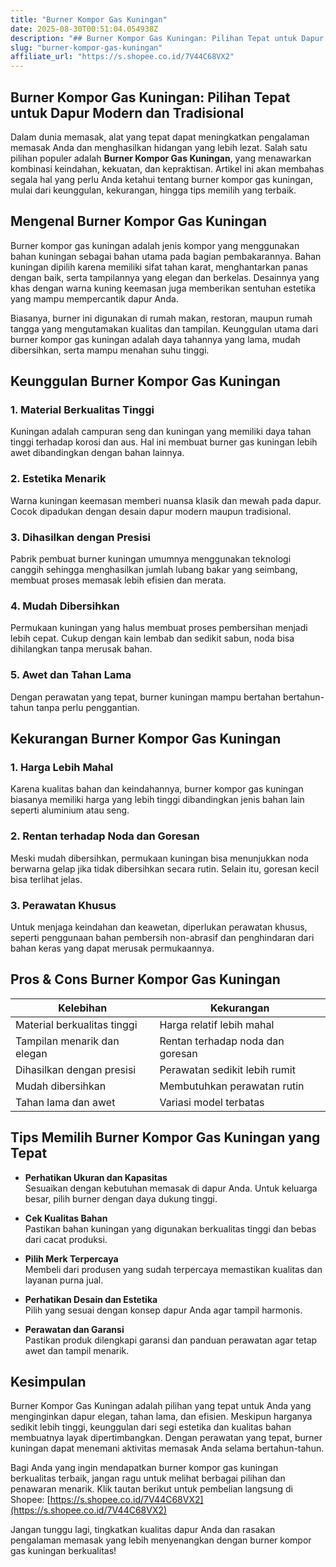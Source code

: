 ```yaml
---
title: "Burner Kompor Gas Kuningan"
date: 2025-08-30T00:51:04.054938Z
description: "## Burner Kompor Gas Kuningan: Pilihan Tepat untuk Dapur Modern dan Tradisional..."
slug: "burner-kompor-gas-kuningan"
affiliate_url: "https://s.shopee.co.id/7V44C68VX2"
---
```

## Burner Kompor Gas Kuningan: Pilihan Tepat untuk Dapur Modern dan Tradisional

Dalam dunia memasak, alat yang tepat dapat meningkatkan pengalaman memasak Anda dan menghasilkan hidangan yang lebih lezat. Salah satu pilihan populer adalah **Burner Kompor Gas Kuningan**, yang menawarkan kombinasi keindahan, kekuatan, dan kepraktisan. Artikel ini akan membahas segala hal yang perlu Anda ketahui tentang burner kompor gas kuningan, mulai dari keunggulan, kekurangan, hingga tips memilih yang terbaik.

## Mengenal Burner Kompor Gas Kuningan

Burner kompor gas kuningan adalah jenis kompor yang menggunakan bahan kuningan sebagai bahan utama pada bagian pembakarannya. Bahan kuningan dipilih karena memiliki sifat tahan karat, menghantarkan panas dengan baik, serta tampilannya yang elegan dan berkelas. Desainnya yang khas dengan warna kuning keemasan juga memberikan sentuhan estetika yang mampu mempercantik dapur Anda.

Biasanya, burner ini digunakan di rumah makan, restoran, maupun rumah tangga yang mengutamakan kualitas dan tampilan. Keunggulan utama dari burner kompor gas kuningan adalah daya tahannya yang lama, mudah dibersihkan, serta mampu menahan suhu tinggi.

## Keunggulan Burner Kompor Gas Kuningan

### 1. Material Berkualitas Tinggi

Kuningan adalah campuran seng dan kuningan yang memiliki daya tahan tinggi terhadap korosi dan aus. Hal ini membuat burner gas kuningan lebih awet dibandingkan dengan bahan lainnya.

### 2. Estetika Menarik

Warna kuningan keemasan memberi nuansa klasik dan mewah pada dapur. Cocok dipadukan dengan desain dapur modern maupun tradisional.

### 3. Dihasilkan dengan Presisi

Pabrik pembuat burner kuningan umumnya menggunakan teknologi canggih sehingga menghasilkan jumlah lubang bakar yang seimbang, membuat proses memasak lebih efisien dan merata.

### 4. Mudah Dibersihkan

Permukaan kuningan yang halus membuat proses pembersihan menjadi lebih cepat. Cukup dengan kain lembab dan sedikit sabun, noda bisa dihilangkan tanpa merusak bahan.

### 5. Awet dan Tahan Lama

Dengan perawatan yang tepat, burner kuningan mampu bertahan bertahun-tahun tanpa perlu penggantian.

## Kekurangan Burner Kompor Gas Kuningan

### 1. Harga Lebih Mahal

Karena kualitas bahan dan keindahannya, burner kompor gas kuningan biasanya memiliki harga yang lebih tinggi dibandingkan jenis bahan lain seperti aluminium atau seng.

### 2. Rentan terhadap Noda dan Goresan

Meski mudah dibersihkan, permukaan kuningan bisa menunjukkan noda berwarna gelap jika tidak dibersihkan secara rutin. Selain itu, goresan kecil bisa terlihat jelas.

### 3. Perawatan Khusus

Untuk menjaga keindahan dan keawetan, diperlukan perawatan khusus, seperti penggunaan bahan pembersih non-abrasif dan penghindaran dari bahan keras yang dapat merusak permukaannya.

## Pros & Cons Burner Kompor Gas Kuningan

| Kelebihan                               | Kekurangan                            |
|-----------------------------------------|----------------------------------------|
| Material berkualitas tinggi             | Harga relatif lebih mahal           |
| Tampilan menarik dan elegan             | Rentan terhadap noda dan goresan   |
| Dihasilkan dengan presisi               | Perawatan sedikit lebih rumit     |
| Mudah dibersihkan                       | Membutuhkan perawatan rutin       |
| Tahan lama dan awet                     | Variasi model terbatas            |

## Tips Memilih Burner Kompor Gas Kuningan yang Tepat

- **Perhatikan Ukuran dan Kapasitas**  
  Sesuaikan dengan kebutuhan memasak di dapur Anda. Untuk keluarga besar, pilih burner dengan daya dukung tinggi.

- **Cek Kualitas Bahan**  
  Pastikan bahan kuningan yang digunakan berkualitas tinggi dan bebas dari cacat produksi.

- **Pilih Merk Terpercaya**  
  Membeli dari produsen yang sudah terpercaya memastikan kualitas dan layanan purna jual.

- **Perhatikan Desain dan Estetika**  
  Pilih yang sesuai dengan konsep dapur Anda agar tampil harmonis.

- **Perawatan dan Garansi**  
  Pastikan produk dilengkapi garansi dan panduan perawatan agar tetap awet dan tampil menarik.

## Kesimpulan

Burner Kompor Gas Kuningan adalah pilihan yang tepat untuk Anda yang menginginkan dapur elegan, tahan lama, dan efisien. Meskipun harganya sedikit lebih tinggi, keunggulan dari segi estetika dan kualitas bahan membuatnya layak dipertimbangkan. Dengan perawatan yang tepat, burner kuningan dapat menemani aktivitas memasak Anda selama bertahun-tahun.

Bagi Anda yang ingin mendapatkan burner kompor gas kuningan berkualitas terbaik, jangan ragu untuk melihat berbagai pilihan dan penawaran menarik. Klik tautan berikut untuk pembelian langsung di Shopee: [https://s.shopee.co.id/7V44C68VX2](https://s.shopee.co.id/7V44C68VX2)

Jangan tunggu lagi, tingkatkan kualitas dapur Anda dan rasakan pengalaman memasak yang lebih menyenangkan dengan burner kompor gas kuningan berkualitas!